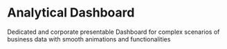 # Analytical Dashboard
 Dedicated and corporate presentable Dashboard for complex scenarios of business data with smooth animations and functionalities
